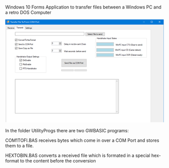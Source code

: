# 

Windows 10 Forms Application to transfer files between a Windows PC and a retro DOS Computer

![gallery](https://github.com/RoSchmi/Serial_FileTransfer_To_DOS/blob/master/pictures/SerialFileTransferTransmit.png)

In the folder UtilityProgs there are two GWBASIC programs:

COM1TOFI.BAS receives bytes which come in over a COM Port and stores them to a file.

HEXTOBIN.BAS converts a received file which is formated in a special hex-format to the content before the conversion



